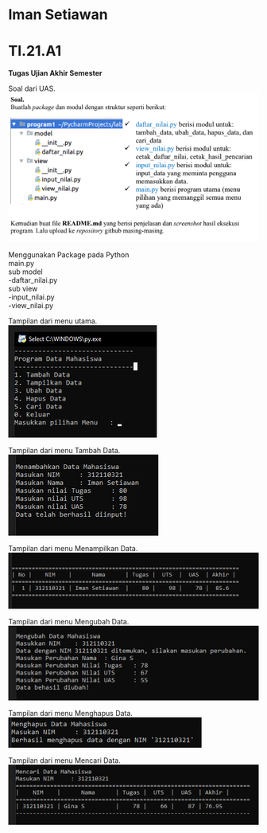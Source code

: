# Iman Setiawan
# TI.21.A1

**Tugas Ujian Akhir Semester**

Soal dari UAS.\
![screenshot output](screenshot/soal.png)

Menggunakan Package pada Python\
main.py\
sub model\
-daftar_nilai.py\
sub view\
-input_nilai.py\
-view_nilai.py

Tampilan dari menu utama.\
![screenshot output](screenshot/1.png)

Tampilan dari menu Tambah Data.\
![screenshot output](screenshot/2.png)

Tampilan dari menu Menampilkan Data.\
![screenshot output](screenshot/3.png)

Tampilan dari menu Mengubah Data.\
![screenshot output](screenshot/4.png)

Tampilan dari menu Menghapus Data.\
![screenshot output](screenshot/5.png)

Tampilan dari menu Mencari Data.\
![screenshot output](screenshot/6.png)


